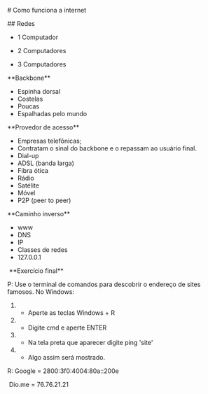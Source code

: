 ﻿\# 		Como funciona a internet

\## 	Redes

- 1 Computador

- 2 Computadores

- 3 Computadores

\*\*Backbone\*\*

- Espinha dorsal
- Costelas
- Poucas
- Espalhadas pelo mundo

\*\*Provedor de acesso\*\*

- Empresas telefônicas;
- Contratam o sinal do backbone e o repassam ao usuário final.
- Dial-up
- ADSL (banda larga)
- Fibra ótica
- Rádio
- Satélite
- Móvel
- P2P (peer to peer)

\*\*Caminho inverso\*\*

- www
- DNS
- IP
- Classes de redes
- 127.0.0.1



​				\*\*Exercício final\*\*

P: Use o terminal de comandos para descobrir o endereço de sites famosos. No Windows:

1. - Aperte as teclas Windows + R

1. - Digite cmd e aperte ENTER

1. - Na tela preta que aparecer digite ping 'site'

1. - Algo assim será mostrado.

R: Google = 2800:3f0:4004:80a::200e

​     Dio.me = 76.76.21.21

​		


